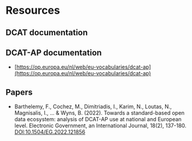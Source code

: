 # Resources

## DCAT documentation


## DCAT-AP documentation 
- [https://op.europa.eu/nl/web/eu-vocabularies/dcat-ap](https://op.europa.eu/nl/web/eu-vocabularies/dcat-ap)


## Papers
- Barthelemy, F., Cochez, M., Dimitriadis, I., Karim, N., Loutas, N., Magnisalis, I., ... & Wyns, B. (2022). Towards a standard-based open data ecosystem: analysis of DCAT-AP use at national and European level. Electronic Government, an International Journal, 18(2), 137-180. [DOI:10.1504/EG.2022.121856](https://doi.org/10.1504/EG.2022.121856)

